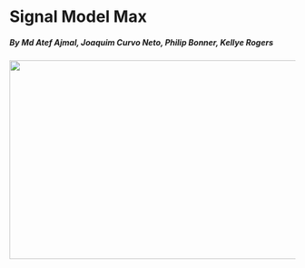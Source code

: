 # Signal Model Max
##### By Md Atef Ajmal, Joaquim Curvo Neto, Philip Bonner, Kellye Rogers

<p align="center">
<img src="https://user-images.githubusercontent.com/62320593/96394137-432dc280-118f-11eb-80e1-32cc104453f2.gif" width="600" height="350"/>
</p>
